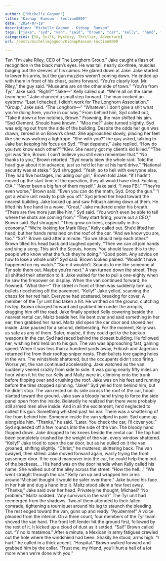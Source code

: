 ```yaml
---

author: ["Michelle Gagnon"]
title: "Kidnap  Ransom - Section0009"
date: "2024-07-19"
description: "Michelle Gagnon - Kidnap  Ransom"
tags: ["jake", "syd", "van", "said", "brown", "car", "kelly", "hand", "side", "forward", "called", "gun", "tyr", "head", "maltz", "nearly", "front", "behind", "even", "unit", "door", "inside", "riley", "man", "arm"]
categories: [YA, SciFi, Mystery, Thriller, Adventure]
url: /posts/michellegagnon/KidnapRansom-section0009

---
```



Ten
“I’m Jake Riley, CEO of The Longhorn Group.”
Jake caught a flash of recognition in the black man’s eyes. He was tall, nearly six-three, muscles bulging out the sleeves of his camos. He glared down at Jake.
Jake started to lower his arms, but the gun muzzles weren’t coming down. He ended up with them in front of his chest, palms forward.
“You’re clearly lost, Mr. Riley,” the guy said. “Museums are on the other side of town.”
“You’re from Tyr,” Jake said. “Right?”
“Jake—” Kelly called out.
“We’re all on the same team here.” Jake chanced a small step forward.
The man cocked an eyebrow. “Last I checked, I didn’t work for The Longhorn Association.”
“Group,” Jake said. “The Longhorn—”
“Whatever. I don’t give a shit what you’re doing here, you’re in our way.”
From behind him, Syd called out, “Take it down a few notches, Brown.”
Frowning, the man shifted his aim. “Syd Clement. Should have known.”
“Miss me?”
Jake turned slightly. Syd was edging out from the side of the building. Despite the odds her gun was drawn, zeroed in on Brown’s chest. She approached slowly, placing her feet like she was walking a tightrope.
“She with you?” the guy asked, talking to Jake but keeping his focus on Syd.
“That depends,” Jake replied. “How do you two know each other?”
“Kiev. She nearly got my client’s kid killed.”
“The girl was fine, Brown. I can’t believe you still even remember that.”
“No thanks to you,” Brown retorted. “Syd nearly blew the whole raid. Told the head guy about it in advance, just so he’d let her at his hard drive.”
“National security was at stake.” Syd shrugged.
“Yeah, so to hell with everyone else. They had five hostages, including our girl,” Brown told Jake. “If I hadn’t moved up the start time of the operation, they all would have died. Fucking CIA.”
“Never been a big fan of them myself,” Jake said. “I was FBI.”
“They’re even worse,” Brown said. “Even you can do the math, Syd. Drop the gun.”
“I got a whole unit ready to pick you off.” Syd jerked her head toward the nearest building. Jake looked up and saw Fribush aiming down at them. He lifted his free hand in a wave.
“Great,” Jake muttered under his breath.
“There are five more just like him,” Syd said. “You won’t even be able to tell where the shots are coming from.”
“They start firing, you’re out a CEO,” Brown said.
Syd shrugged. “They grow on trees, especially in this economy.”
“We’re looking for Mark Riley,” Kelly called out. She’d lifted her head, but her hands remained on the roof of the car. “And we know you are, too.”
“So?” Brown said after a minute.
“So we should help each other.”
Brown tilted his head back and laughed openly. “Then we can all join hands and sing a song. This ain’t the Scouts, honey. You should leave this to the people who know what the fuck they’re doing.”
“Good point. Any advice on how to lose a whole unit?” Syd said.
Brown looked pained. “Wouldn’t have happened on my watch.”
“Sure it wouldn’t. Sounds to me like someone at Tyr sold them out. Maybe you’re next.”
A van turned down the street. They all shifted their attention to it. Jake waited for the to pull a one-eighty when he saw the firepower on display. When the van continued forward, he frowned. “What the—”
The street in front of them was suddenly torn up, bullets ricocheting off the pavement.
“Kelly!” Jake yelled, scanning the chaos for her red hair.
Everyone had scattered, breaking for cover. A member of the Tyr unit had taken a hit. He writhed on the ground, clutching his leg. Brown charged forward and grabbed him under the armpits, dragging him off the road.
Jake finally spotted Kelly cowering beside the nearest rental car, Maltz beside her. He bent over and said something in her ear, then grabbed her hand. Maltz slid open the car door and shoved her inside.
Jake paused for a second, deliberating. For the moment, Kelly was as safe as any of them. Safer, maybe, if they could get to the backup weapons in the car. Syd had raced behind the closest building. He followed her, wishing he’d held on to his gun.
The van was approaching fast, gaining speed. When it was less than a hundred yards away, Fribush and Jagerson returned fire from their rooftop sniper nests. Their bullets tore gaping holes in the van. The windshield shattered, but the occupants didn’t stop firing. Worse yet, the van continued accelerating.
Jake watched as the van suddenly veered crazily from side to side. It was going nearly fifty miles an hour when it hit the car Kelly and Maltz were in, climbing onto the trunk before flipping over and crushing the roof.
Jake was on his feet and running before the tires stopped spinning.
“Jake!” Syd yelled from behind him, but he didn’t stop. The van rested on its side across the roof of the car, hood slanted toward the ground. Jake saw a bloody hand trying to force the side panel open from the inside. Belatedly he realized that there were probably still armed men alive inside. And in all the excitement, he’d neglected to collect his gun.
Something whistled past his ear. There was a smattering of fire from behind him. Someone inside the van yelped in pain.
Syd came up alongside him.
“Thanks,” he said.
“Later. You check the car, I’ll cover you.” Syd squeezed off a few rounds into the side of the van. The bloody hand flopped down.
Jake dropped to his knees beside the rental car. The top had been completely crushed by the weight of the van, every window shattered. “Kelly!”
Jake tried to open the car door, but as he pulled on it the van groaned, shifting slightly. “Christ,” he muttered, skittering back. The van swayed, then stilled. Jake moved forward again, warily trying the front passenger door. If he could maneuver into the car, he could help them out of the backseat….
His hand was on the door handle when Kelly called his name. She walked out of the alley across the street.
“How the hell…”
“We went straight through the car.” Kelly ran up and wrapped her arms around“Michael thought it would be safer over there.”
Jake buried his face in her hair and dug a hand into it. Maltz stood silent a few feet away. “Thanks,” Jake said over her head. Privately he thought, Michael?
“No problem.” Maltz nodded. “Any survivors in the van?”
The Tyr unit had reemerged from the shadows. Two of them attended to their fallen comrade, tightening a tourniquet around his leg to staunch the bleeding. The rest edged toward the van, guns up and ready.
“Ayúdenme!” A voice pleaded from the interior.
On a three count, four members of the Tyr team shoved the van hard. The front left fender hit the ground first, followed by the rest of it. It kicked up a cloud of dust as it settled.
“Sal!” Brown called out. “Y no lo matamos.”
After a minute, a Mexican in army fatigues crawled out the hole where the windshield had been. Shakily he stood, arms high.
“I hurt!” he called in a thick accent. “Hospital.”
Brown walked forward and grabbed him by the collar. “Trust me, my friend, you’ll hurt a hell of a lot more when we’re done with you.”
